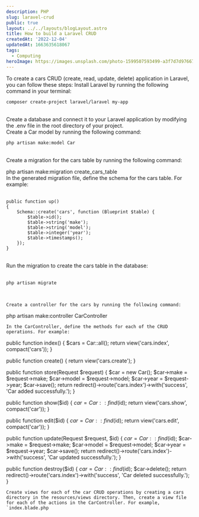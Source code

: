 ```yaml
---
description: PHP
slug: laravel-crud
public: true
layout: ../../layouts/blogLayout.astro
title: How to build a Laravel CRUD
createdAt: '2022-12-04'
updatedAt: 1663635618067
tags:
  - Computing
heroImage: https://images.unsplash.com/photo-1599507593499-a3f7d7d97667?ixlib=rb-4.0.3&ixid=MnwxMjA3fDB8MHxzZWFyY2h8Mnx8cGhwfGVufDB8fDB8fA%3D%3D&w=1000&q=80
---
```


To create a cars CRUD (create, read, update, delete) application in Laravel, you can follow these steps:
Install Laravel by running the following command in your terminal:
```
composer create-project laravel/laravel my-app
```
<br/>
    Create a database and connect it to your Laravel application by modifying the .env file in the root directory of your project.
<br/>
    Create a Car model by running the following command:
    <br/>

```
php artisan make:model Car
```
<br/>
    Create a migration for the cars table by running the following command:
<br/>

php artisan make:migration create_cars_table
<br/>
    In the generated migration file, define the schema for the cars table. For example:
<br/>
<br/>
```
public function up()
{
    Schema::create('cars', function (Blueprint $table) {
        $table->id();
        $table->string('make');
        $table->string('model');
        $table->integer('year');
        $table->timestamps();
    });
}
```
<br/>
    Run the migration to create the cars table in the database:
<br/>
<br/>

```
php artisan migrate
```
<br/>

    Create a controller for the cars by running the following command:

php artisan make:controller CarController

    In the CarController, define the methods for each of the CRUD operations. For example:

public function index()
{
    $cars = Car::all();
    return view('cars.index', compact('cars'));
}

public function create()
{
    return view('cars.create');
}

public function store(Request $request)
{
    $car = new Car();
    $car->make = $request->make;
    $car->model = $request->model;
    $car->year = $request->year;
    $car->save();
    return redirect()->route('cars.index')->with('success', 'Car added successfully.');
}

public function show($id)
{
    $car = Car::find($id);
    return view('cars.show', compact('car'));
}

public function edit($id)
{
    $car = Car::find($id);
    return view('cars.edit', compact('car'));
}

public function update(Request $request, $id)
{
    $car = Car::find($id);
    $car->make = $request->make;
    $car->model = $request->model;
    $car->year = $request->year;
    $car->save();
    return redirect()->route('cars.index')->with('success', 'Car updated successfully.');
}

public function destroy($id)
{
    $car = Car::find($id);
    $car->delete();
    return redirect()->route('cars.index')->with('success', 'Car deleted successfully.');
}

    Create views for each of the car CRUD operations by creating a cars directory in the resources/views directory. Then, create a view file for each of the actions in the CarController. For example, `index.blade.php